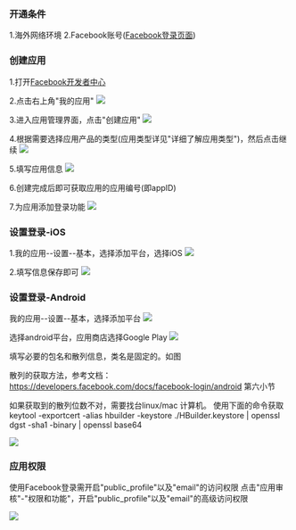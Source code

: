 ### 开通条件
1.海外网络环境
2.Facebook账号([Facebook登录页面](http://www.facebook.com))

### 创建应用

1.打开[Facebook开发者中心](http://developers.facebook.com/)

2.点击右上角"我的应用"
![](https://vkceyugu.cdn.bspapp.com/VKCEYUGU-f184e7c3-1912-41b2-b81f-435d1b37c7b4/9e3ba994-95b0-46d6-9e40-0c18b9fac5d3.png)

3.进入应用管理界面，点击"创建应用"
![](https://vkceyugu.cdn.bspapp.com/VKCEYUGU-f184e7c3-1912-41b2-b81f-435d1b37c7b4/0d96a58b-e31d-4f86-9372-dd84249a498b.png)


4.根据需要选择应用产品的类型(应用类型详见"详细了解应用类型")，然后点击继续
![](https://vkceyugu.cdn.bspapp.com/VKCEYUGU-f184e7c3-1912-41b2-b81f-435d1b37c7b4/a940cfc2-8e8c-44cf-9334-56cb282d4f52.png)


5.填写应用信息
![](https://vkceyugu.cdn.bspapp.com/VKCEYUGU-f184e7c3-1912-41b2-b81f-435d1b37c7b4/57f5f5c0-27ca-4aa7-9e68-fb051c8afccb.png)


6.创建完成后即可获取应用的应用编号(即appID)

7.为应用添加登录功能
![](https://vkceyugu.cdn.bspapp.com/VKCEYUGU-f184e7c3-1912-41b2-b81f-435d1b37c7b4/4e7ad147-e4ce-40eb-a1b0-2381bdc53813.png)



### 设置登录-iOS
1.我的应用--设置--基本，选择添加平台，选择iOS
![](https://vkceyugu.cdn.bspapp.com/VKCEYUGU-f184e7c3-1912-41b2-b81f-435d1b37c7b4/cebc70d2-da0e-4708-9d05-d5f5d80de1ca.png)


2.填写信息保存即可 
![](https://vkceyugu.cdn.bspapp.com/VKCEYUGU-f184e7c3-1912-41b2-b81f-435d1b37c7b4/70038074-8c3a-4db8-99ab-49e14b951c79.png)



### 设置登录-Android

我的应用--设置--基本，选择添加平台
![](https://vkceyugu.cdn.bspapp.com/VKCEYUGU-f184e7c3-1912-41b2-b81f-435d1b37c7b4/a8fe2779-1142-452b-a4b0-f4bd61695770.png)


选择android平台，应用商店选择Google Play
![](https://vkceyugu.cdn.bspapp.com/VKCEYUGU-f184e7c3-1912-41b2-b81f-435d1b37c7b4/afa346b7-a001-47b1-9c7e-914074153ac3.png)


填写必要的包名和散列信息，类名是固定的。如图

散列的获取方法，参考文档：
https://developers.facebook.com/docs/facebook-login/android  第六小节

如果获取到的散列位数不对，需要找台linux/mac 计算机。
使用下面的命令获取
keytool -exportcert -alias hbuilder -keystore ./HBuilder.keystore | openssl dgst -sha1 -binary | openssl base64

![](https://vkceyugu.cdn.bspapp.com/VKCEYUGU-f184e7c3-1912-41b2-b81f-435d1b37c7b4/4c59adf0-cb40-41d7-95d4-e26102aeacd9.png)



### 应用权限
使用Facebook登录需开启"public_profile"以及"email"的访问权限
点击"应用审核"-"权限和功能"，开启"public_profile"以及"email"的高级访问权限

![](https://vkceyugu.cdn.bspapp.com/VKCEYUGU-f184e7c3-1912-41b2-b81f-435d1b37c7b4/28dac1d2-f714-4477-a5c8-dd2e1b894894.png)





